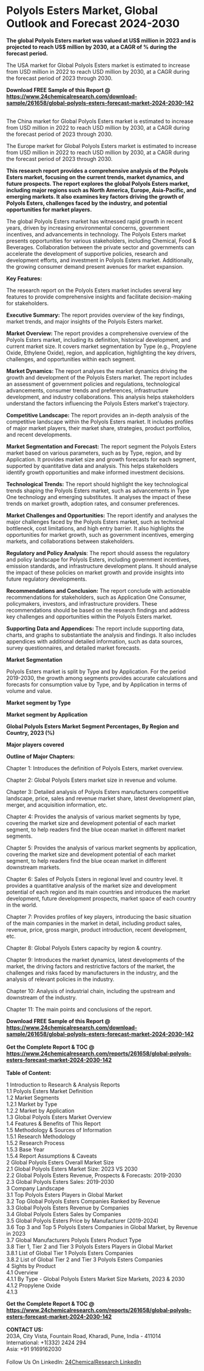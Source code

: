 <h1>Polyols Esters Market, Global Outlook and Forecast 2024-2030</h1><p><strong>The global Polyols Esters market was valued at US$ million in 2023 and is projected to reach US$ million by 2030, at a CAGR of % during the forecast period.</strong></p><p>
</p><p>The USA market for Global Polyols Esters market is estimated to increase from USD million in 2022 to reach USD million by 2030, at a CAGR during the forecast period of 2023 through 2030.</p><div><b>Download FREE Sample of this Report @ 
            <a href="https://www.24chemicalresearch.com/download-sample/261658/global-polyols-esters-forecast-market-2024-2030-142">
            https://www.24chemicalresearch.com/download-sample/261658/global-polyols-esters-forecast-market-2024-2030-142</a></b></div><br><p>
</p><p>The China market for Global Polyols Esters market is estimated to increase from USD million in 2022 to reach USD million by 2030, at a CAGR during the forecast period of 2023 through 2030.</p><p>
</p><p>The Europe market for Global Polyols Esters market is estimated to increase from USD million in 2022 to reach USD million by 2030, at a CAGR during the forecast period of 2023 through 2030.</p><p>
</p><p><strong>This research report provides a comprehensive analysis of the Polyols Esters market, focusing on the current trends, market dynamics, and future prospects. The report explores the global Polyols Esters market, including major regions such as North America, Europe, Asia-Pacific, and emerging markets. It also examines key factors driving the growth of Polyols Esters, challenges faced by the industry, and potential opportunities for market players.</strong></p><p>
The global Polyols Esters market has witnessed rapid growth in recent years, driven by increasing environmental concerns, government incentives, and advancements in technology. The Polyols Esters market presents opportunities for various stakeholders, including Chemical, Food &amp; Beverages. Collaboration between the private sector and governments can accelerate the development of supportive policies, research and development efforts, and investment in Polyols Esters market. Additionally, the growing consumer demand present avenues for market expansion.</p><p>
<strong>Key Features:</strong></p><p>
The research report on the Polyols Esters market includes several key features to provide comprehensive insights and facilitate decision-making for stakeholders.</p><p>
<strong>Executive Summary: </strong>The report provides overview of the key findings, market trends, and major insights of the Polyols Esters market.</p><p>
<strong>Market Overview: </strong>The report provides a comprehensive overview of the Polyols Esters market, including its definition, historical development, and current market size. It covers market segmentation by Type (e.g., Propylene Oxide, Ethylene Oxide), region, and application, highlighting the key drivers, challenges, and opportunities within each segment.</p><p>
<strong>Market Dynamics: </strong>The report analyses the market dynamics driving the growth and development of the Polyols Esters market. The report includes an assessment of government policies and regulations, technological advancements, consumer trends and preferences, infrastructure development, and industry collaborations. This analysis helps stakeholders understand the factors influencing the Polyols Esters market's trajectory.</p><p>
<strong>Competitive Landscape:</strong> The report provides an in-depth analysis of the competitive landscape within the Polyols Esters market. It includes profiles of major market players, their market share, strategies, product portfolios, and recent developments.</p><p>
<strong>Market Segmentation and Forecast:</strong> The report segment the Polyols Esters market based on various parameters, such as by Type, region, and by Application. It provides market size and growth forecasts for each segment, supported by quantitative data and analysis. This helps stakeholders identify growth opportunities and make informed investment decisions.</p><p>
<strong>Technological Trends:</strong> The report should highlight the key technological trends shaping the Polyols Esters market, such as advancements in Type One technology and emerging substitutes. It analyses the impact of these trends on market growth, adoption rates, and consumer preferences.</p><p>
<strong>Market Challenges and Opportunities:</strong> The report identify and analyses the major challenges faced by the Polyols Esters market, such as technical bottleneck, cost limitations, and high entry barrier. It also highlights the opportunities for market growth, such as government incentives, emerging markets, and collaborations between stakeholders.</p><p>
<strong>Regulatory and Policy Analysis</strong>: The report should assess the regulatory and policy landscape for Polyols Esters, including government incentives, emission standards, and infrastructure development plans. It should analyse the impact of these policies on market growth and provide insights into future regulatory developments.</p><p>
<strong>Recommendations and Conclusion:</strong> The report conclude with actionable recommendations for stakeholders, such as Application One Consumer, policymakers, investors, and infrastructure providers. These recommendations should be based on the research findings and address key challenges and opportunities within the Polyols Esters market.</p><p>
<strong>Supporting Data and Appendices:</strong> The report include supporting data, charts, and graphs to substantiate the analysis and findings. It also includes appendices with additional detailed information, such as data sources, survey questionnaires, and detailed market forecasts.</p><p>
<strong>Market Segmentation</strong></p><p>
Polyols Esters market is split by Type and by Application. For the period 2019-2030, the growth among segments provides accurate calculations and forecasts for consumption value by Type, and by Application in terms of volume and value.</p><p>
<strong>Market segment by Type</strong></p><p>
</p><p>
</p><p><strong>Market segment by Application</strong></p><p>
</p><p>
</p><p><strong>Global Polyols Esters Market Segment Percentages, By Region and Country, 2023 (%)</strong></p><p>
</p><p>
</p><p><strong>Major players covered</strong></p><p>
</p><p>
</p><p><strong>Outline of Major Chapters:</strong></p><p>
Chapter 1: Introduces the definition of Polyols Esters, market overview.</p><p>
Chapter 2: Global Polyols Esters market size in revenue and volume.</p><p>
Chapter 3: Detailed analysis of Polyols Esters manufacturers competitive landscape, price, sales and revenue market share, latest development plan, merger, and acquisition information, etc.</p><p>
Chapter 4: Provides the analysis of various market segments by type, covering the market size and development potential of each market segment, to help readers find the blue ocean market in different market segments.</p><p>
Chapter 5: Provides the analysis of various market segments by application, covering the market size and development potential of each market segment, to help readers find the blue ocean market in different downstream markets.</p><p>
Chapter 6: Sales of Polyols Esters in regional level and country level. It provides a quantitative analysis of the market size and development potential of each region and its main countries and introduces the market development, future development prospects, market space of each country in the world.</p><p>
Chapter 7: Provides profiles of key players, introducing the basic situation of the main companies in the market in detail, including product sales, revenue, price, gross margin, product introduction, recent development, etc.</p><p>
Chapter 8: Global Polyols Esters capacity by region &amp; country.</p><p>
Chapter 9: Introduces the market dynamics, latest developments of the market, the driving factors and restrictive factors of the market, the challenges and risks faced by manufacturers in the industry, and the analysis of relevant policies in the industry.</p><p>
Chapter 10: Analysis of industrial chain, including the upstream and downstream of the industry.</p><p>
Chapter 11: The main points and conclusions of the report.</p><div><b>Download FREE Sample of this Report @ 
            <a href="https://www.24chemicalresearch.com/download-sample/261658/global-polyols-esters-forecast-market-2024-2030-142">
            https://www.24chemicalresearch.com/download-sample/261658/global-polyols-esters-forecast-market-2024-2030-142</a></b></div><br><div><b>Get the Complete Report & TOC @ 
            <a href="https://www.24chemicalresearch.com/reports/261658/global-polyols-esters-forecast-market-2024-2030-142">
            https://www.24chemicalresearch.com/reports/261658/global-polyols-esters-forecast-market-2024-2030-142</a></b></div><br>
            <b>Table of Content:</b><p>1 Introduction to Research & Analysis Reports<br />
    1.1 Polyols Esters Market Definition<br />
    1.2 Market Segments<br />
        1.2.1 Market by Type<br />
        1.2.2 Market by Application<br />
    1.3 Global Polyols Esters Market Overview<br />
    1.4 Features & Benefits of This Report<br />
    1.5 Methodology & Sources of Information<br />
        1.5.1 Research Methodology<br />
        1.5.2 Research Process<br />
        1.5.3 Base Year<br />
        1.5.4 Report Assumptions & Caveats<br />
2 Global Polyols Esters Overall Market Size<br />
    2.1 Global Polyols Esters Market Size: 2023 VS 2030<br />
    2.2 Global Polyols Esters Revenue, Prospects & Forecasts: 2019-2030<br />
    2.3 Global Polyols Esters Sales: 2019-2030<br />
3 Company Landscape<br />
    3.1 Top Polyols Esters Players in Global Market<br />
    3.2 Top Global Polyols Esters Companies Ranked by Revenue<br />
    3.3 Global Polyols Esters Revenue by Companies<br />
    3.4 Global Polyols Esters Sales by Companies<br />
    3.5 Global Polyols Esters Price by Manufacturer (2019-2024)<br />
    3.6 Top 3 and Top 5 Polyols Esters Companies in Global Market, by Revenue in 2023<br />
    3.7 Global Manufacturers Polyols Esters Product Type<br />
    3.8 Tier 1, Tier 2 and Tier 3 Polyols Esters Players in Global Market<br />
        3.8.1 List of Global Tier 1 Polyols Esters Companies<br />
        3.8.2 List of Global Tier 2 and Tier 3 Polyols Esters Companies<br />
4 Sights by Product<br />
    4.1 Overview<br />
        4.1.1 By Type - Global Polyols Esters Market Size Markets, 2023 & 2030<br />
        4.1.2 Propylene Oxide<br />
        4.1.3</p><div><b>Get the Complete Report & TOC @ 
            <a href="https://www.24chemicalresearch.com/reports/261658/global-polyols-esters-forecast-market-2024-2030-142">
            https://www.24chemicalresearch.com/reports/261658/global-polyols-esters-forecast-market-2024-2030-142</a></b></div><br><b>CONTACT US:</b><br>
            203A, City Vista, Fountain Road, Kharadi, Pune, India - 411014<br>
            International: +1(332) 2424 294<br>
            Asia: +91 9169162030 <br><br>
            Follow Us On LinkedIn: <a href="https://www.linkedin.com/company/24chemicalresearch/">24ChemicalResearch LinkedIn</a>